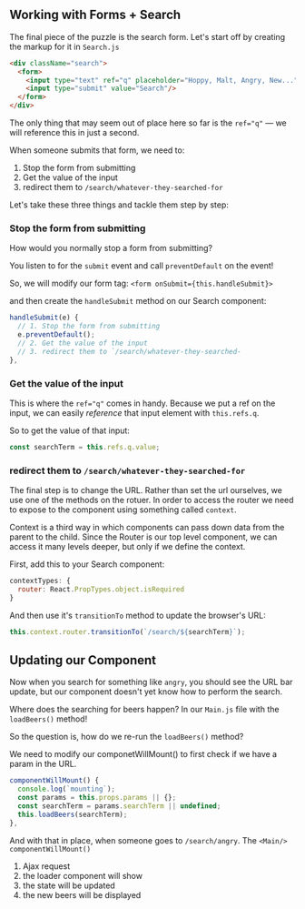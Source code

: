 ## Working with Forms + Search

The final piece of the puzzle is the search form. Let's start off by creating the markup for it in `Search.js`

```html
<div className="search">
  <form>
    <input type="text" ref="q" placeholder="Hoppy, Malt, Angry, New..."/>
    <input type="submit" value="Search"/>
  </form>
</div>
```

The only thing that may seem out of place here so far is the `ref="q"` — we will reference this in just a second. 

When someone submits that form, we need to:

1. Stop the form from submitting
2. Get the value of the input
3. redirect them to `/search/whatever-they-searched-for`

Let's take these three things and tackle them step by step:

### Stop the form from submitting
How would you normally stop a form from submitting? 

You listen to for the `submit` event and call `preventDefault` on the event!

So, we will modify our form tag: `<form onSubmit={this.handleSubmit}>`

and then create the `handleSubmit` method on our Search component:

```js
handleSubmit(e) {
  // 1. Stop the form from submitting
  e.preventDefault();
  // 2. Get the value of the input
  // 3. redirect them to `/search/whatever-they-searched-
},

```


### Get the value of the input

This is where the `ref="q"` comes in handy. Because we put a ref on the input, we can easily _reference_ that input element with `this.refs.q`. 

So to get the value of that input:

```js
const searchTerm = this.refs.q.value;
```

### redirect them to `/search/whatever-they-searched-for`

The final step is to change the URL. Rather than set the url ourselves, we use one of the methods on the rotuer. In order to access the router we need to expose to the component using something called `context`. 

Context is a third way in which components can pass down data from the parent to the child. Since the Router is our top level component, we can access it many levels deeper, but only if we define the context. 

First, add this to your Search component:

```js
contextTypes: {
  router: React.PropTypes.object.isRequired
}
```

And then use it's `transitionTo` method to update the browser's URL:

```js
this.context.router.transitionTo(`/search/${searchTerm}`);
```


## Updating our Component 

Now when you search for something like `angry`, you should see the URL bar update, but our component doesn't yet know how to perform the search. 

Where does the searching for beers happen? In our `Main.js` file with the `loadBeers()` method!

So the question is, how do we re-run the `loadBeers()` method? 

We need to modify our componetWillMount() to first check if we have a param in the URL.

```js
componentWillMount() {
  console.log(`mounting`);
  const params = this.props.params || {};
  const searchTerm = params.searchTerm || undefined;
  this.loadBeers(searchTerm);
},
```

And with that in place, when someone goes to `/search/angry`. The `<Main/>` `componentWillMount()`

1. Ajax request
2. the loader component will show
3. the state will be updated
4. the new beers will be displayed
